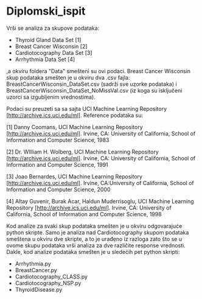 # Diplomski_ispit

Vrši se analiza za skupove podataka:
- Thyroid Gland Data Set [1]
- Breast Cancer Wisconsin [2]
- Cardiotocography Data Set [3]
- Arrhythmia Data Set [4]

,a okviru foldera "Data" smešteni su ovi podaci. Breast Cancer Wisconsin skup podataka smešten je u okviru dva .csv fajla: BreastCancerWisconsin_DataSet.csv (sadrži sve uzorke podataka) i BreastCancerWisconsin_DataSet_NoMissVal.csv (iz koga su isključeni uzorci sa izgubljenim vrednostima).

Podaci su preuzeti sa sa sajta UCI Machine Learning Repository [http://archive.ics.uci.edu/ml]. Reference podataka su:

[1] Danny Coomans, UCI Machine Learning Repository [http://archive.ics.uci.edu/ml]. Irvine,
    CA: University of California, School of Information and Computer Science, 1983

[2] Dr. WIlliam H. Wolberg, UCI Machine Learning Repository [http://archive.ics.uci.edu/ml].
    Irvine, CA: University of California, School of Information and Computer Science, 1991

[3] Joao Bernardes, UCI Machine Learning Repository [http://archive.ics.uci.edu/ml]. Irvine,
    CA:University of California, School of Information and Computer Science, 2000

[4] Altay Guvenir, Burak Acar, Haldun Muderrisoglu, UCI Machine Learning Repository
    [http://archive.ics.uci.edu/ml]. Irvine, CA: University of California, School of Information
    and Computer Science, 1998


Kod analize za svaki skup podataka smešten je u okviru odgovarajuće python skripte. Samo je analiza nad Cardiotocography skupom podataka smeštena u okviru dve skripte, a to je urađeno iz razloga zato što se u ovome skupu podataka vrši analiza za dve različite response vrednosti. Dakle, kod analize podataka smešten je u sledećih pet python skripti:

- Arrhythmia.py
- BreastCancer.py
- Cardiotocography_CLASS.py
- Cardiotocography_NSP.py
- ThyroidDisease.py

